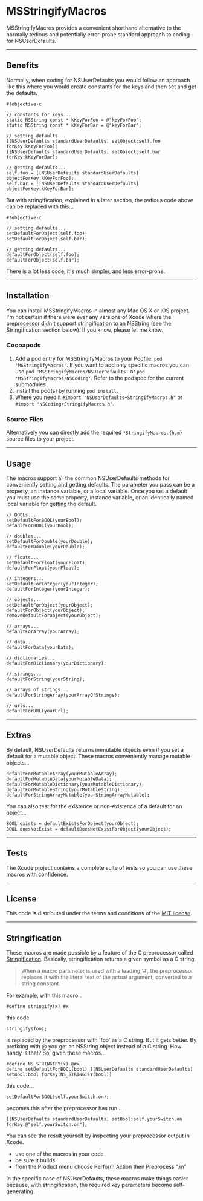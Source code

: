 # MSStringifyMacros

MSStringifyMacros provides a convenient shorthand alternative to the normally tedious and potentially error-prone standard approach to coding for NSUserDefaults.

---
## Benefits

Normally, when coding for NSUserDefaults you would follow an approach like this where you would create constants for the keys and then set and get the defaults. 

```
#!objective-c

// constants for keys...
static NSString const * kKeyForFoo = @"keyForFoo";
static NSString const * kKeyForBar = @"keyForBar";

// setting defaults...
[[NSUserDefaults standardUserDefaults] setObject:self.foo forKey:kKeyForFoo];
[[NSUserDefaults standardUserDefaults] setObject:self.bar forKey:kKeyForBar];

// getting defaults...
self.foo = [[NSUserDefaults standardUserDefaults] objectForKey:kKeyForFoo];
self.bar = [[NSUserDefaults standardUserDefaults] objectForKey:kKeyForBar];
```

But with stringification, explained in a later section, the tedious code above can be replaced with this...

```
#!objective-c

// setting defaults...
setDefaultForObject(self.foo);
setDefaultForObject(self.bar);

// getting defaults...
defaultForObject(self.foo);
defaultForObject(self.bar);
```

There is a lot less code, it's much simpler, and less error-prone.


---
## Installation

You can install MSStringifyMacros in almost any Mac OS X or iOS project. I'm not certain if there were ever any versions of Xcode where the preprocessor didn't support stringification to an NSString (see the Stringification section below). If you know, please let me know.


### Cocoapods

1. Add a pod entry for MSStringifyMacros to your Podfile: `pod 'MSStringifyMacros'`. If you want to add only specific macros you can use `pod 'MSStringifyMacros/NSUserDefaults'` or `pod 'MSStringifyMacros/NSCoding'`. Refer to the podspec for the current submodules.
2. Install the pod(s) by running `pod install`.
3. Where you need it `#import "NSUserDefaults+StringifyMacros.h"` or `#import "NSCoding+StringifyMacros.h"`.

### Source Files

Alternatively you can directly add the required `*StringifyMacros.{h,m}` source files to your project.


---
## Usage

The macros support all the common NSUserDefaults methods for conveniently setting and getting defaults. The parameter you pass can be a property, an instance variable, or a local variable. Once you set a default you must use the same property, instance variable, or an identically named local variable for getting the default. 

```
// BOOLs...
setDefaultForBOOL(yourBool);
defaultForBOOL(yourBool);

// doubles...
setDefaultForDouble(yourDouble);
defaultForDouble(yourDouble);

// floats...
setDefaultForFloat(yourFloat);
defaultForFloat(yourFloat);

// integers...
setDefaultForInteger(yourInteger);
defaultForInteger(yourInteger);

// objects...
setDefaultForObject(yourObject);
defaultForObject(yourObject);
removeDefaultForObject(yourObject);

// arrays...
defaultForArray(yourArray);

// data...
defaultForData(yourData);

// dictionaries...
defaultForDictionary(yourDictionary);

// strings...
defaultForString(yourString);

// arrays of strings...
defaultForStringArray(yourArrayOfStrings);

// urls...
defaultForURL(yourUrl);
```


---
## Extras

By default, NSUserDefaults returns immutable objects even if you set a default for a mutable object. These macros conveniently manage mutable objects...

```
defaultForMutableArray(yourMutableArray);
defaultForMutableData(yourMutableData);
defaultForMutableDictionary(yourMutableDictionary);
defaultForMutableString(yourMutableString);
defaultForStringArrayMutable(yourStringArrayMutable);
```

You can also test for the existence or non-existence of a default for an object...

```
BOOL exists = defaultExistsForObject(yourObject);
BOOL doesNotExist = defaultDoesNotExistForObject(yourObject);
```


---
## Tests

The Xcode project contains a complete suite of tests so you can use these macros with confidence. 


---
## License

This code is distributed under the terms and conditions of the [MIT license](LICENSE). 


---
## Stringification

These macros are made possible by a feature of the C preprocessor called [Stringification](http://gcc.gnu.org/onlinedocs/cpp/Stringification.html). Basically, stringification returns a given symbol as a C string. 

> When a macro parameter is used with a leading ‘#’, the preprocessor replaces it with the literal text of the actual argument, converted to a string constant. 

For example, with this macro...

```
#define stringify(x) #x
```

this code

```
stringify(foo);
```

is replaced by the preprocessor with 'foo' as a C string. But it gets better. By prefixing with @ you get an NSString object instead of a C string. How handy is that? So, given these macros...

```
#define NS_STRINGIFY(x) @#x
define setDefaultForBOOL(bool) [[NSUserDefaults standardUserDefaults] setBool:bool forKey:NS_STRINGIFY(bool)]
```

this code...

```
setDefaultForBOOL(self.yourSwitch.on);
```

becomes this after the preprocessor has run...

```
[[NSUserDefaults standardUserDefaults] setBool:self.yourSwitch.on forKey:@"self.yourSwitch.on"];
```

You can see the result yourself by inspecting your preprocessor output in Xcode.

* use one of the macros in your code
* be sure it builds
* from the Product menu choose Perform Action then Preprocess "<yourFile>.m"

In the specific case of NSUserDefaults, these macros make things easier because, with stringification, the required key parameters become self-generating. 